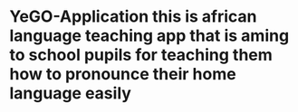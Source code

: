 # YeGO-Application this is african language teaching app that is aming to school pupils for teaching them how to pronounce their home language easily
